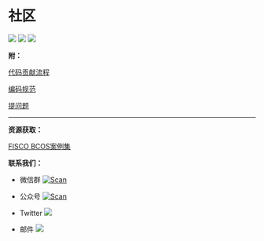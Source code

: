 # 社区

![](../images/community/header.png)
![](../images/community/changeable_body.png)
![](../images/community/tailer.png)



**附：**

[代码贡献流程](https://github.com/FISCO-BCOS/FISCO-BCOS/blob/master/docs/CONTRIBUTING_CN%2Emd)  

[编码规范](https://github.com/FISCO-BCOS/FISCO-BCOS/blob/master/CODING_STYLE%2Emd)

[提问题](https://github.com/FISCO-BCOS/FISCO-BCOS/issues)

*********************************************

**资源获取：**

[FISCO BCOS案例集](https://mp.weixin.qq.com/s/vUSq80LkhF8yCfUF7AILgQ)


**联系我们：**

- 微信群 [![Scan](https://img.shields.io/badge/style-Scan_QR_Code-green.svg?logo=wechat&longCache=false&style=social&label=Group)](https://github.com/FISCO-BCOS/FISCO-BCOS-DOC/blob/release-2.0/images/community/WeChatQR.jpg) 

- 公众号 [![Scan](https://img.shields.io/badge/style-Scan_QR_Code-green.svg?logo=wechat&longCache=false&style=social&label=Official%20accounts)](https://github.com/FISCO-BCOS/FISCO-BCOS-DOC/blob/release-2.0/images/community/OfficialAccountsQR.jpg)

- Twitter [![](https://img.shields.io/twitter/url/http/shields.io.svg?style=social&label=Follow@FiscoBcos)](https://twitter.com/FiscoBcos)

- 邮件 [![](https://img.shields.io/twitter/url/http/shields.io.svg?logo=Gmail&style=social&label=service@fisco.com.cn)](mailto:service@fisco.com.cn)
